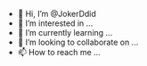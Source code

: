 - 👋 Hi, I’m @JokerDdid
- 👀 I’m interested in ...
- 🌱 I’m currently learning ...
- 💞️ I’m looking to collaborate on ...
- 📫 How to reach me ...

<!---
JokerDdid/JokerDdid is a ✨ special ✨ repository because its `README.md` (this file) appears on your GitHub profile.
You can click the Preview link to take a look at your changes.
--->
